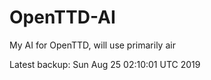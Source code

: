 # OpenTTD-AI
My AI for OpenTTD, will use primarily air

Latest backup: Sun Aug 25 02:10:01 UTC 2019
